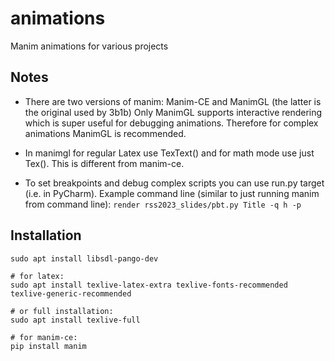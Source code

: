 # animations
Manim animations for various projects

## Notes

* There are two versions of manim: Manim-CE and ManimGL (the latter is the original used by 3b1b)
Only ManimGL supports interactive rendering which is super useful for debugging animations.
Therefore for complex animations ManimGL is recommended.
  
* In manimgl for regular Latex use TexText() and for math mode use just Tex(). This is different from manim-ce.

* To set breakpoints and debug complex scripts you can use run.py target (i.e. in PyCharm).
Example command line (similar to just running manim from command line):
`render rss2023_slides/pbt.py Title -q h -p`

## Installation

```shell
sudo apt install libsdl-pango-dev 

# for latex:
sudo apt install texlive-latex-extra texlive-fonts-recommended texlive-generic-recommended

# or full installation:
sudo apt install texlive-full

# for manim-ce:
pip install manim
```
